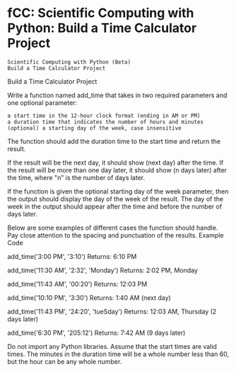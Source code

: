 # fCC: Scientific Computing with Python: Build a Time Calculator Project

    Scientific Computing with Python (Beta)
    Build a Time Calculator Project

Build a Time Calculator Project

Write a function named add_time that takes in two required parameters and one optional parameter:

    a start time in the 12-hour clock format (ending in AM or PM)
    a duration time that indicates the number of hours and minutes
    (optional) a starting day of the week, case insensitive

The function should add the duration time to the start time and return the result.

If the result will be the next day, it should show (next day) after the time. If the result will be more than one day later, it should show (n days later) after the time, where "n" is the number of days later.

If the function is given the optional starting day of the week parameter, then the output should display the day of the week of the result. The day of the week in the output should appear after the time and before the number of days later.

Below are some examples of different cases the function should handle. Pay close attention to the spacing and punctuation of the results.
Example Code

add_time('3:00 PM', '3:10')
Returns: 6:10 PM

add_time('11:30 AM', '2:32', 'Monday')
Returns: 2:02 PM, Monday

add_time('11:43 AM', '00:20')
Returns: 12:03 PM

add_time('10:10 PM', '3:30')
Returns: 1:40 AM (next day)

add_time('11:43 PM', '24:20', 'tueSday')
Returns: 12:03 AM, Thursday (2 days later)

add_time('6:30 PM', '205:12')
Returns: 7:42 AM (9 days later)

Do not import any Python libraries. Assume that the start times are valid times. The minutes in the duration time will be a whole number less than 60, but the hour can be any whole number.
